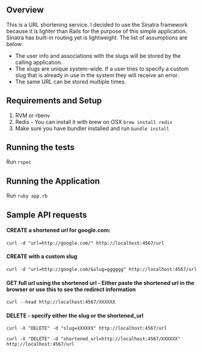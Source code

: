 ## Overview
This is a URL shortening service. I decided to use the Sinatra framework because it is lighter than Rails for the purpose of this simple application. Sinatra has built-in routing yet is lightweight. The list of assumptions are below:
* The user info and associations with the slugs will be stored by the calling application. 
* The slugs are unique system-wide. If a user tries to specify a custom slug that is already in use in the system they will receive an error.
* The same URL can be stored multiple times.

## Requirements and Setup
1. RVM or rbenv
2. Redis - You can install it with brew on OSX `brew install redis`
3. Make sure you have bundler installed and run `bundle install`

## Running the tests
Run `rspec`

## Running the Application
Run `ruby app.rb`

## Sample API requests

#### CREATE a shortened url for google.com:
`curl -d "url=http://google.com/" http://localhost:4567/url`

#### CREATE with a custom slug
`curl -d "url=http://google.com/&slug=gggggg" http://localhost:4567/url`

#### GET full url using the shortened url - Either paste the shortened url in the browser or use this to see the redirect information
`curl --head http://localhost:4567/XXXXXX`

#### DELETE - specify either the slug or the shortened_url
`curl -X "DELETE" -d "slug=XXXXXX" http://localhost:4567/url`

`curl -X "DELETE" -d "shortened_url=http://localhost:4567/XXXXXX" http://localhost:4567/url`